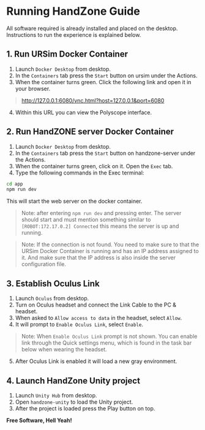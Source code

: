 # Running HandZone Guide

All software required is already installed and placed on the desktop. Instructions to run the experience is explained below.

## 1. Run URSim Docker Container
1. Launch `Docker Desktop` from desktop.
2. In the `Containers` tab press the `Start` button on ursim under the Actions.
3. When the container turns green. Click the following link and open it in your browser.
> http://127.0.0.1:6080/vnc.html?host=127.0.0.1&port=6080
4. Within this URL you can view the Polyscope interface.

## 2. Run HandZONE server Docker Container

1. Launch `Docker Desktop` from desktop.
2. In the `Containers` tab press the `Start` button on handzone-server under the Actions.
3. When the container turns green, click on it. Open the `Exec` tab.
4. Type the following commands in the Exec terminal:
```sh
cd app
npm run dev
```

This will start the web server on the docker container.

> Note: after entering `npm run dev` and pressing enter. The server should start and must mention something similar to `[ROBOT:172.17.0.2] Connected` this means the server is up and running.

> Note: If the connection is not found. You need to make sure to that the URSim Docker Container is running and has an IP address assigned to it. And make sure that the IP address is also inside the server configuration file. 

## 3. Establish Oculus Link

1. Launch `Oculus` from desktop.
2. Turn on Oculus headset and connect the Link Cable to the PC & headset.
3. When asked to `Allow access to data` in the headset, select `Allow`.
4. It will prompt to `Enable Oculus Link`, select `Enable`.

> Note: When `Enable Oculus Link` prompt is not shown. You can enable link through the Quick settings menu, which is found in the task bar below when wearing the headset.

5. After Oculus Link is enabled it will load a new gray environment. 

## 4. Launch HandZone Unity project

1. Launch `Unity Hub` from desktop.
2. Open `handzone-unity` to load the Unity project.
3. After the project is loaded press the Play button on top.

**Free Software, Hell Yeah!**
